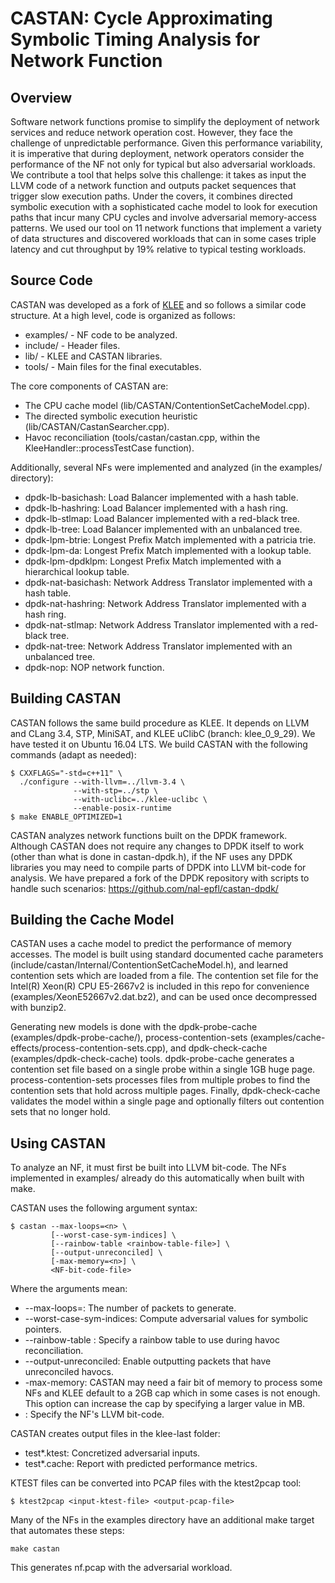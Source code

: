 # CASTAN: Cycle Approximating Symbolic Timing Analysis for Network Function

## Overview

Software network functions promise to simplify the deployment of network services and reduce network operation cost.
However, they face the challenge of unpredictable performance.
Given this performance variability, it is imperative that during deployment, network operators consider the performance of the NF not only for typical but also adversarial workloads.
We contribute a tool that helps solve this challenge: it takes as input the LLVM code of a network function and outputs packet sequences that trigger slow execution paths.
Under the covers, it combines directed symbolic execution with a sophisticated cache model to look for execution paths that incur many CPU cycles and involve adversarial memory-access patterns.
We used our tool on 11 network functions that implement a variety of data structures and discovered workloads that can in some cases triple latency and cut throughput by 19% relative to typical testing workloads.


## Source Code

CASTAN was developed as a fork of [KLEE](https://klee.github.io/) and so follows a similar code structure.
At a high level, code is organized as follows:

 * examples/ - NF code to be analyzed.
 * include/ - Header files.
 * lib/ - KLEE and CASTAN libraries.
 * tools/ - Main files for the final executables.

The core components of CASTAN are:

 * The CPU cache model (lib/CASTAN/ContentionSetCacheModel.cpp).
 * The directed symbolic execution heuristic (lib/CASTAN/CastanSearcher.cpp).
 * Havoc reconciliation (tools/castan/castan.cpp, within the KleeHandler::processTestCase function).

Additionally, several NFs were implemented and analyzed (in the examples/ directory):

 * dpdk-lb-basichash: Load Balancer implemented with a hash table.
 * dpdk-lb-hashring: Load Balancer implemented with a hash ring.
 * dpdk-lb-stlmap: Load Balancer implemented with a red-black tree.
 * dpdk-lb-tree: Load Balancer implemented with an unbalanced tree.
 * dpdk-lpm-btrie: Longest Prefix Match implemented with a patricia trie.
 * dpdk-lpm-da: Longest Prefix Match implemented with a lookup table.
 * dpdk-lpm-dpdklpm: Longest Prefix Match implemented with a hierarchical lookup table.
 * dpdk-nat-basichash: Network Address Translator implemented with a hash table.
 * dpdk-nat-hashring: Network Address Translator implemented with a hash ring.
 * dpdk-nat-stlmap: Network Address Translator implemented with a red-black tree.
 * dpdk-nat-tree: Network Address Translator implemented with an unbalanced tree.
 * dpdk-nop: NOP network function.


## Building CASTAN

CASTAN follows the same build procedure as KLEE.
It depends on LLVM and CLang 3.4, STP, MiniSAT, and KLEE uClibC (branch: klee_0_9_29).
We have tested it on Ubuntu 16.04 LTS.
We build CASTAN with the following commands (adapt as needed):

    $ CXXFLAGS="-std=c++11" \
      ./configure --with-llvm=../llvm-3.4 \
                  --with-stp=../stp \
                  --with-uclibc=../klee-uclibc \
                  --enable-posix-runtime
    $ make ENABLE_OPTIMIZED=1

CASTAN analyzes network functions built on the DPDK framework.
Although CASTAN does not require any changes to DPDK itself to work (other than what is done in castan-dpdk.h), if the NF uses any DPDK libraries you may need to compile parts of DPDK into LLVM bit-code for analysis.
We have prepared a fork of the DPDK repository with scripts to handle such scenarios:
https://github.com/nal-epfl/castan-dpdk/


## Building the Cache Model

CASTAN uses a cache model to predict the performance of memory accesses.
The model is built using standard documented cache parameters (include/castan/Internal/ContentionSetCacheModel.h), and learned contention sets which are loaded from a file.
The contention set file for the Intel(R) Xeon(R) CPU E5-2667v2 is included in this repo for convenience (examples/XeonE52667v2.dat.bz2), and can be used once decompressed with bunzip2.

Generating new models is done with the dpdk-probe-cache (examples/dpdk-probe-cache/), process-contention-sets (examples/cache-effects/process-contention-sets.cpp), and dpdk-check-cache (examples/dpdk-check-cache) tools.
dpdk-probe-cache generates a contention set file based on a single probe within a single 1GB huge page.
process-contention-sets processes files from multiple probes to find the contention sets that hold across multiple pages.
Finally, dpdk-check-cache validates the model within a single page and optionally filters out contention sets that no longer hold.


## Using CASTAN

To analyze an NF, it must first be built into LLVM bit-code.
The NFs implemented in examples/ already do this automatically when built with make.

CASTAN uses the following argument syntax:

    $ castan --max-loops=<n> \
             [--worst-case-sym-indices] \
             [--rainbow-table <rainbow-table-file>] \
             [--output-unreconciled] \
             [-max-memory=<n>] \
             <NF-bit-code-file>

Where the arguments mean:

 * --max-loops=<n>: The number of packets to generate.
 * --worst-case-sym-indices: Compute adversarial values for symbolic pointers.
 * --rainbow-table <rainbow-table-file>: Specify a rainbow table to use during havoc reconciliation.
 * --output-unreconciled: Enable outputting packets that have unreconciled havocs.
 * -max-memory: CASTAN may need a fair bit of memory to process some NFs and KLEE default to a 2GB cap which in some cases is not enough. This option can increase the cap by specifying a larger value in MB.
 * <NF-bit-code-file>: Specify the NF's LLVM bit-code.

CASTAN creates output files in the klee-last folder:

 * test*.ktest: Concretized adversarial inputs.
 * test*.cache: Report with predicted performance metrics.

KTEST files can be converted into PCAP files with the ktest2pcap tool:

    $ ktest2pcap <input-ktest-file> <output-pcap-file>

Many of the NFs in the examples directory have an additional make target that automates these steps:

    make castan

This generates nf.pcap with the adversarial workload.
